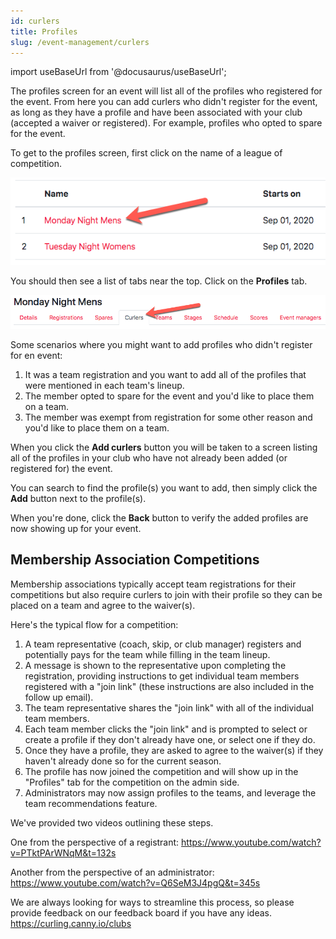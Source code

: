 ```yaml
---
id: curlers
title: Profiles
slug: /event-management/curlers
---
```

import useBaseUrl from '@docusaurus/useBaseUrl';

The profiles screen for an event will list all of the profiles who registered for the event.
From here you can add curlers who didn't register for the event, as long as they have a profile and have been associated with your club (accepted a waiver or registered).
For example, profiles who opted to spare for the event.

To get to the profiles screen, first click on the name of a league of competition.

![Events List](/img/docs/event-management/shared/events.png)

You should then see a list of tabs near the top.
Click on the **Profiles** tab.

![Profiles Navigation](/img/docs/event-management/curlers/navigation.png)

Some scenarios where you might want to add profiles who didn't register for en event:

1. It was a team registration and you want to add all of the profiles that were mentioned in each team's lineup.
2. The member opted to spare for the event and you'd like to place them on a team.
3. The member was exempt from registration for some other reason and you'd like to place them on a team.

When you click the **Add curlers** button you will be taken to a screen listing all of the profiles in your club who have not already been added (or registered for) the event.

You can search to find the profile(s) you want to add, then simply click the **Add** button next to the profile(s).

When you're done, click the **Back** button to verify the added profiles are now showing up for your event.

## Membership Association Competitions

Membership associations typically accept team registrations for their competitions but also require curlers to join with their profile so they can be placed on a team and agree to the waiver(s).

Here's the typical flow for a competition:

1. A team representative (coach, skip, or club manager) registers and potentially pays for the team while filling in the team lineup.
2. A message is shown to the representative upon completing the registration, providing instructions to get individual team members registered with a "join link" (these instructions are also included in the follow up email).
3. The team representative shares the "join link" with all of the individual team members.
4. Each team member clicks the "join link" and is prompted to select or create a profile if they don't already have one, or select one if they do.
5. Once they have a profile, they are asked to agree to the waiver(s) if they haven't already done so for the current season.
6. The profile has now joined the competition and will show up in the "Profiles" tab for the competition on the admin side.
7. Administrators may now assign profiles to the teams, and leverage the team recommendations feature.

We've provided two videos outlining these steps.

One from the perspective of a registrant:
https://www.youtube.com/watch?v=PTktPArWNqM&t=132s

Another from the perspective of an administrator:
https://www.youtube.com/watch?v=Q6SeM3J4pgQ&t=345s


We are always looking for ways to streamline this process, so please provide feedback on our feedback board if you have any ideas.
https://curling.canny.io/clubs
